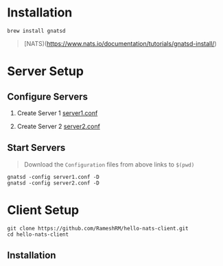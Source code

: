 # Installation

`brew install gnatsd`
> [NATS)(https://www.nats.io/documentation/tutorials/gnatsd-install/)

# Server Setup

## Configure Servers

1. Create Server 1 [server1.conf](https://gist.github.com/RameshRM/4b124c6851cadf81768aa47106e49acb#file-server1-conf)

2. Create Server 2 [server2.conf](https://gist.github.com/RameshRM/4b124c6851cadf81768aa47106e49acb#file-server2-conf)

## Start Servers

> Download the `Configuration` files from above links to `$(pwd)`

```shell
gnatsd -config server1.conf -D
gnatsd -config server2.conf -D
```

# Client Setup

```
git clone https://github.com/RameshRM/hello-nats-client.git
cd hello-nats-client

```


## Installation
